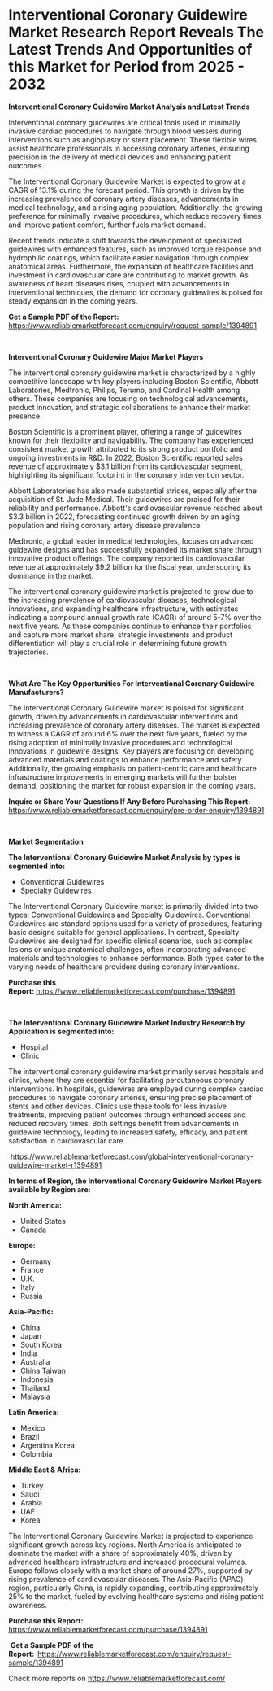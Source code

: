 <p><h1>Interventional Coronary Guidewire Market Research Report Reveals The Latest Trends And Opportunities of this Market for Period from 2025 - 2032</h1></p><p><strong>Interventional Coronary Guidewire Market Analysis and Latest Trends</strong></p>
<p><p>Interventional coronary guidewires are critical tools used in minimally invasive cardiac procedures to navigate through blood vessels during interventions such as angioplasty or stent placement. These flexible wires assist healthcare professionals in accessing coronary arteries, ensuring precision in the delivery of medical devices and enhancing patient outcomes.</p><p>The Interventional Coronary Guidewire Market is expected to grow at a CAGR of 13.1% during the forecast period. This growth is driven by the increasing prevalence of coronary artery diseases, advancements in medical technology, and a rising aging population. Additionally, the growing preference for minimally invasive procedures, which reduce recovery times and improve patient comfort, further fuels market demand.</p><p>Recent trends indicate a shift towards the development of specialized guidewires with enhanced features, such as improved torque response and hydrophilic coatings, which facilitate easier navigation through complex anatomical areas. Furthermore, the expansion of healthcare facilities and investment in cardiovascular care are contributing to market growth. As awareness of heart diseases rises, coupled with advancements in interventional techniques, the demand for coronary guidewires is poised for steady expansion in the coming years.</p></p>
<p><strong>Get a Sample PDF of the Report:&nbsp;</strong> <a href="https://www.reliablemarketforecast.com/enquiry/request-sample/1394891?utm_campaign=3182&utm_medium=2&utm_source=Github&utm_content=ia&utm_term=22032025&utm_id=interventional-coronary-guidewire">https://www.reliablemarketforecast.com/enquiry/request-sample/1394891</a></p>
<p>&nbsp;</p>
<p><strong>Interventional Coronary Guidewire Major Market Players</strong></p>
<p><p>The interventional coronary guidewire market is characterized by a highly competitive landscape with key players including Boston Scientific, Abbott Laboratories, Medtronic, Philips, Terumo, and Cardinal Health among others. These companies are focusing on technological advancements, product innovation, and strategic collaborations to enhance their market presence.</p><p>Boston Scientific is a prominent player, offering a range of guidewires known for their flexibility and navigability. The company has experienced consistent market growth attributed to its strong product portfolio and ongoing investments in R&D. In 2022, Boston Scientific reported sales revenue of approximately $3.1 billion from its cardiovascular segment, highlighting its significant footprint in the coronary intervention sector.</p><p>Abbott Laboratories has also made substantial strides, especially after the acquisition of St. Jude Medical. Their guidewires are praised for their reliability and performance. Abbott's cardiovascular revenue reached about $3.3 billion in 2022, forecasting continued growth driven by an aging population and rising coronary artery disease prevalence.</p><p>Medtronic, a global leader in medical technologies, focuses on advanced guidewire designs and has successfully expanded its market share through innovative product offerings. The company reported its cardiovascular revenue at approximately $9.2 billion for the fiscal year, underscoring its dominance in the market.</p><p>The interventional coronary guidewire market is projected to grow due to the increasing prevalence of cardiovascular diseases, technological innovations, and expanding healthcare infrastructure, with estimates indicating a compound annual growth rate (CAGR) of around 5-7% over the next five years. As these companies continue to enhance their portfolios and capture more market share, strategic investments and product differentiation will play a crucial role in determining future growth trajectories.</p></p>
<p>&nbsp;</p>
<p><strong>What Are The Key Opportunities For Interventional Coronary Guidewire Manufacturers?</strong></p>
<p><p>The Interventional Coronary Guidewire market is poised for significant growth, driven by advancements in cardiovascular interventions and increasing prevalence of coronary artery diseases. The market is expected to witness a CAGR of around 6% over the next five years, fueled by the rising adoption of minimally invasive procedures and technological innovations in guidewire designs. Key players are focusing on developing advanced materials and coatings to enhance performance and safety. Additionally, the growing emphasis on patient-centric care and healthcare infrastructure improvements in emerging markets will further bolster demand, positioning the market for robust expansion in the coming years.</p></p>
<p><strong>Inquire or Share Your Questions If Any Before Purchasing This Report:</strong> <a href="https://www.reliablemarketforecast.com/enquiry/pre-order-enquiry/1394891?utm_campaign=3182&utm_medium=2&utm_source=Github&utm_content=ia&utm_term=22032025&utm_id=interventional-coronary-guidewire">https://www.reliablemarketforecast.com/enquiry/pre-order-enquiry/1394891</a></p>
<p>&nbsp;</p>
<p><strong>Market Segmentation</strong></p>
<p><strong>The Interventional Coronary Guidewire Market Analysis by types is segmented into:</strong></p>
<p><ul><li>Conventional Guidewires</li><li>Specialty Guidewires</li></ul></p>
<p><p>The Interventional Coronary Guidewire market is primarily divided into two types: Conventional Guidewires and Specialty Guidewires. Conventional Guidewires are standard options used for a variety of procedures, featuring basic designs suitable for general applications. In contrast, Specialty Guidewires are designed for specific clinical scenarios, such as complex lesions or unique anatomical challenges, often incorporating advanced materials and technologies to enhance performance. Both types cater to the varying needs of healthcare providers during coronary interventions.</p></p>
<p><strong>Purchase this Report:&nbsp;</strong><a href="https://www.reliablemarketforecast.com/purchase/1394891?utm_campaign=3182&utm_medium=2&utm_source=Github&utm_content=ia&utm_term=22032025&utm_id=interventional-coronary-guidewire">https://www.reliablemarketforecast.com/purchase/1394891</a></p>
<p>&nbsp;</p>
<p><strong>The Interventional Coronary Guidewire Market Industry Research by Application is segmented into:</strong></p>
<p><ul><li>Hospital</li><li>Clinic</li></ul></p>
<p><p>The interventional coronary guidewire market primarily serves hospitals and clinics, where they are essential for facilitating percutaneous coronary interventions. In hospitals, guidewires are employed during complex cardiac procedures to navigate coronary arteries, ensuring precise placement of stents and other devices. Clinics use these tools for less invasive treatments, improving patient outcomes through enhanced access and reduced recovery times. Both settings benefit from advancements in guidewire technology, leading to increased safety, efficacy, and patient satisfaction in cardiovascular care.</p></p>
<p><a href="https://www.reliablemarketforecast.com/global-interventional-coronary-guidewire-market-r1394891?utm_campaign=3182&utm_medium=2&utm_source=Github&utm_content=ia&utm_term=22032025&utm_id=interventional-coronary-guidewire">&nbsp;https://www.reliablemarketforecast.com/global-interventional-coronary-guidewire-market-r1394891</a></p>
<p><strong>In terms of Region, the Interventional Coronary Guidewire Market Players available by Region are:</strong></p>
<p>
    <p> <strong> North America: </strong>
        <ul>
            <li>United States</li>
            <li>Canada</li>
        </ul>
        </p> 
    <p> <strong> Europe: </strong>
        <ul>
            <li>Germany</li>
            <li>France</li>
            <li>U.K.</li>
            <li>Italy</li>
            <li>Russia</li>
        </ul>
        </p> 
    <p> <strong> Asia-Pacific: </strong>
        <ul>
            <li>China</li>
            <li>Japan</li>
            <li>South Korea</li>
            <li>India</li>
            <li>Australia</li>
            <li>China Taiwan</li>
            <li>Indonesia</li>
            <li>Thailand</li>
            <li>Malaysia</li>
        </ul>
        </p> 
    <p> <strong> Latin America: </strong>
        <ul>
            <li>Mexico</li>
            <li>Brazil</li>
            <li>Argentina Korea</li>
            <li>Colombia</li>
        </ul>
        </p> 
    <p> <strong> Middle East & Africa: </strong>
        <ul>
            <li>Turkey</li>
            <li>Saudi</li>
            <li>Arabia</li>
            <li>UAE</li>
            <li>Korea</li>
        </ul>
    </p>
    </p>
<p><p>The Interventional Coronary Guidewire Market is projected to experience significant growth across key regions. North America is anticipated to dominate the market with a share of approximately 40%, driven by advanced healthcare infrastructure and increased procedural volumes. Europe follows closely with a market share of around 27%, supported by rising prevalence of cardiovascular diseases. The Asia-Pacific (APAC) region, particularly China, is rapidly expanding, contributing approximately 25% to the market, fueled by evolving healthcare systems and rising patient awareness.</p></p>
<p><strong>Purchase this Report: </strong><a href="https://www.reliablemarketforecast.com/purchase/1394891?utm_campaign=3182&utm_medium=2&utm_source=Github&utm_content=ia&utm_term=22032025&utm_id=interventional-coronary-guidewire">https://www.reliablemarketforecast.com/purchase/1394891</a></p>
<p>&nbsp;<strong>Get a Sample PDF of the Report:&nbsp;&nbsp;</strong><a href="https://www.reliablemarketforecast.com/enquiry/request-sample/1394891?utm_campaign=3182&utm_medium=2&utm_source=Github&utm_content=ia&utm_term=22032025&utm_id=interventional-coronary-guidewire">https://www.reliablemarketforecast.com/enquiry/request-sample/1394891</a></p>
<p><strong></strong></p>
<p>Check more reports on <a href="https://www.reliablemarketforecast.com/?utm_campaign=3182&utm_medium=2&utm_source=Github&utm_content=ia&utm_term=22032025&utm_id=interventional-coronary-guidewire">https://www.reliablemarketforecast.com/</a></p>